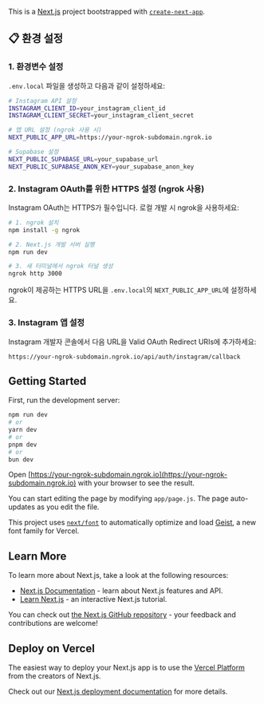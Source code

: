 This is a [Next.js](https://nextjs.org) project bootstrapped with [`create-next-app`](https://github.com/vercel/next.js/tree/canary/packages/create-next-app).

## 📋 환경 설정

### 1. 환경변수 설정

`.env.local` 파일을 생성하고 다음과 같이 설정하세요:

```bash
# Instagram API 설정
INSTAGRAM_CLIENT_ID=your_instagram_client_id
INSTAGRAM_CLIENT_SECRET=your_instagram_client_secret

# 앱 URL 설정 (ngrok 사용 시)
NEXT_PUBLIC_APP_URL=https://your-ngrok-subdomain.ngrok.io

# Supabase 설정
NEXT_PUBLIC_SUPABASE_URL=your_supabase_url
NEXT_PUBLIC_SUPABASE_ANON_KEY=your_supabase_anon_key
```

### 2. Instagram OAuth를 위한 HTTPS 설정 (ngrok 사용)

Instagram OAuth는 HTTPS가 필수입니다. 로컬 개발 시 ngrok을 사용하세요:

```bash
# 1. ngrok 설치
npm install -g ngrok

# 2. Next.js 개발 서버 실행
npm run dev

# 3. 새 터미널에서 ngrok 터널 생성
ngrok http 3000
```

ngrok이 제공하는 HTTPS URL을 `.env.local`의 `NEXT_PUBLIC_APP_URL`에 설정하세요.

### 3. Instagram 앱 설정

Instagram 개발자 콘솔에서 다음 URL을 Valid OAuth Redirect URIs에 추가하세요:
```
https://your-ngrok-subdomain.ngrok.io/api/auth/instagram/callback
```

## Getting Started

First, run the development server:

```bash
npm run dev
# or
yarn dev
# or
pnpm dev
# or
bun dev
```

Open [https://your-ngrok-subdomain.ngrok.io](https://your-ngrok-subdomain.ngrok.io) with your browser to see the result.

You can start editing the page by modifying `app/page.js`. The page auto-updates as you edit the file.

This project uses [`next/font`](https://nextjs.org/docs/app/building-your-application/optimizing/fonts) to automatically optimize and load [Geist](https://vercel.com/font), a new font family for Vercel.

## Learn More

To learn more about Next.js, take a look at the following resources:

- [Next.js Documentation](https://nextjs.org/docs) - learn about Next.js features and API.
- [Learn Next.js](https://nextjs.org/learn) - an interactive Next.js tutorial.

You can check out [the Next.js GitHub repository](https://github.com/vercel/next.js) - your feedback and contributions are welcome!

## Deploy on Vercel

The easiest way to deploy your Next.js app is to use the [Vercel Platform](https://vercel.com/new?utm_medium=default-template&filter=next.js&utm_source=create-next-app&utm_campaign=create-next-app-readme) from the creators of Next.js.

Check out our [Next.js deployment documentation](https://nextjs.org/docs/app/building-your-application/deploying) for more details.
